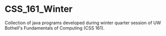 # CSS_161_Winter
Collection of java programs developed during winter quarter 
session of UW Bothell's Fundamentals of Computing (CSS 161).

